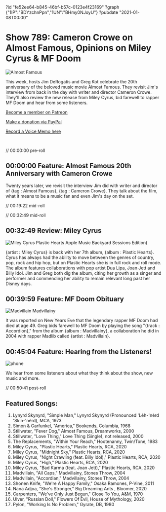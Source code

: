 ?id "fe52ee64-b845-46bf-b57c-0123e4f23169"
?graph {"1IP":"BDYzchnPpn","1UN":"BHmy0NJoyU"}
?pubdate "2021-01-08T00:00"
# Show 789: Cameron Crowe on Almost Famous, Opinions on Miley Cyrus & MF Doom

![Almost Famous](https://static.soundopinions.org/images/2021/almostfamous.jpeg)

This week, hosts Jim DeRogatis and Greg Kot celebrate the 20th anniversary of the beloved music movie Almost Famous. They revisit Jim's interview from back in the day with writer and director Cameron Crowe. They'll also review the new release from Miley Cyrus, bid farewell to rapper MF Doom and hear from some listeners. 

[Become a member on Patreon](https://www.patreon.com/soundopinions)

[Make a donation via PayPal](https://bit.ly/36zIhZK) 

[Record a Voice Memo here](https://micdropp.com/studio/5febf006eba45/)

               

// 00:00:00 pre-roll



## 00:00:00 Feature: Almost Famous 20th Anniversary with Cameron Crowe


Twenty years later, we revisit the interview Jim did with writer and director of {tag : Almost Famous}, {tag : Cameron Crowe}. They talk about the film, what it means to be a music fan and even Jim's day on the set.

// 00:19:22 mid-roll

// 00:32:49 mid-roll



## 00:32:49 Review: Miley Cyrus

![Miley Cyrus Plastic Hearts Apple Music Backyard Sessions Edition)](https://static.soundopinions.org/assets/789/1IP12.jpg)

{artist : Miley Cyrus} is back with her 7th album, {album : Plastic Hearts}. Cyrus has always had the ability to move between the genres of country, pop, rock and hip hop, but on Plastic Hearts she is in full rock and roll mode. The album features collaborations with pop artist Dua Lipa, Joan Jett and Billy Idol. Jim and Greg both dig the album, citing her growth as a singer and performer and commending her ability to remain relevant long past her Disney days.



## 00:39:59 Feature: MF Doom Obituary

![Madvillain Madvillainy](https://static.soundopinions.org/assets/789/1UN5.jpg)

It was reported on New Years Eve that the legendary rapper MF Doom had died at age 49. Greg bids farewell to MF Doom by playing the song "{track : Accordion}," from the album {album : Madvillainy}, a collaboration he did in 2004 with rapper Madlib called {artist : Madvillain}.



## 00:45:04 Feature: Hearing from the Listeners!

![phone](https://static.soundopinions.org/images/2021/phone.jpeg)

We hear from some listeners about what they think about the show, new music and more.

// 00:50:41 post-roll



## Featured Songs:

1. Lynyrd Skynyrd, "Simple Man," Lynyrd Skynyrd (Pronounced 'Lĕh-'nérd 'Skin-'nérd), MCA, 1973
2. Simon & Garfunkel, "America," Bookends, Columbia, 1968
3. Stillwater, "Fever Dog," Almost Famous, Dreamworks, 2000
4. Stillwater, "Love Thing," Love Thing (Single), not released, 2000
5. The Replacements, "Within Your Reach," Hootenanny, Twin/Tone, 1983
6. Miley Cyrus, "Plastic Hearts," Plastic Hearts, RCA, 2020
7. Miley Cyrus, "Midnight Sky," Plastic Hearts, RCA, 2020
8. Miley Cyrus, "Night Crawling (feat. Billy Idol)," Plastic Hearts, RCA, 2020
9. Miley Cyrus, "High," Plastic Hearts, RCA, 2020
10. Miley Cyrus, "Bad Karma (feat. Joan Jett)," Plastic Hearts, RCA, 2020
11. Madvillain, "All Caps," Madvillainy, Stones Throw, 2004
12. Madvillain, "Accordian," Madvillainy, Stones Throw, 2004
13. Shonen Knife, "We're A Happy Family," Osaka Ramones, P-Vine, 2011
14. Nana Adjoa, "She's Stronger," Big Dreaming Ants , Bloomer, 2020
15. Carpenters, "We've Only Just Begun," Close To You, A&M, 1970
16. Ulver, "Russian Doll," Flowers Of Evil, House of Mythology, 2020
17. Pylon, "Working Is No Problem," Gyrate, DB, 1980
